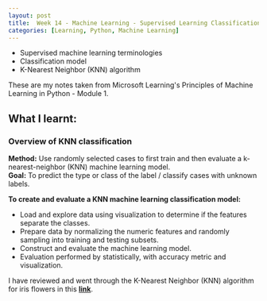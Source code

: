 ```yaml
---
layout: post
title:  Week 14 - Machine Learning - Supervised Learning Classification model using K-Nearest Neighbor (KNN) for iris from Principles of M.L. Python by Microsoft Learning
categories: [Learning, Python, Machine Learning]
---
```


- Supervised machine learning terminologies
- Classification model
- K-Nearest Neighbor (KNN) algorithm

These are my notes taken from Microsoft Learning's Principles of Machine Learning in Python - Module 1.

## What I learnt:  

### Overview of KNN classification
**Method:** Use randomly selected cases to first train and then evaluate a k-nearest-neighbor (KNN) machine learning model.  
**Goal:** To predict the type or class of the label / classify cases with unknown labels.  

**To create and evaluate a KNN machine learning classification model:**  
- Load and explore data using visualization to determine if the features separate the classes.
- Prepare data by normalizing the numeric features and randomly sampling into training and testing subsets.
- Construct and evaluate the machine learning model. 
- Evaluation performed by statistically, with accuracy metric and visualization.

I have reviewed and went through the K-Nearest Neighbor (KNN) algorithm for iris flowers in this [**link**](https://github.com/liawbeile/liawbeile.github.io/blob/master/documents/knn_iris_classification_model_machine_learning.ipynb).